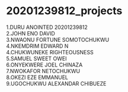 # 20201239812_projects

1.DURU ANOINTED 20201239812  
2.JOHN ENO DAVID  
3.NWAONU FORTUNE SOMOTOCHUKWU  
4.NKEMDRIM EDWARD N  
4.CHUKWUNEKE RIGHTEOUSNESS  
5.SAMUEL SWEET OWEI  
6.ONYEKWERE JOEL CHINAZA  
7.NWOKAFOR NETOCHUKWU  
8.OKEZI EZE EMMANUEL  
9.UGOCHUKWU ALEXANDAR CHIBUEZE  
